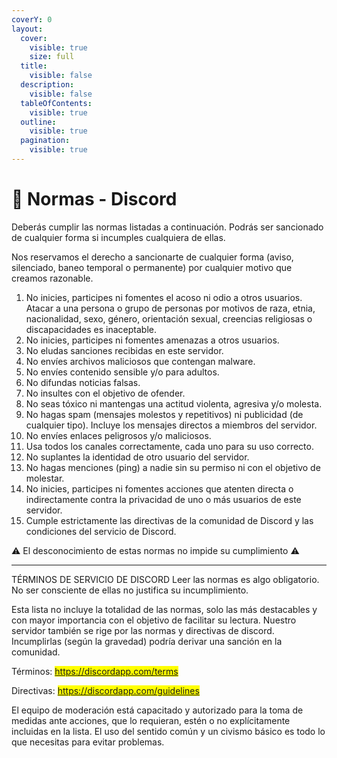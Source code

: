 ```yaml
---
coverY: 0
layout:
  cover:
    visible: true
    size: full
  title:
    visible: false
  description:
    visible: false
  tableOfContents:
    visible: true
  outline:
    visible: true
  pagination:
    visible: true
---
```


# 📗 Normas - Discord

Deberás cumplir las normas listadas a continuación. Podrás ser sancionado de cualquier forma si incumples cualquiera de ellas.

Nos reservamos el derecho a sancionarte de cualquier forma (aviso, silenciado, baneo temporal o permanente) por cualquier motivo que creamos razonable.

1. No inicies, participes ni fomentes el acoso ni odio a otros usuarios. Atacar a una persona o grupo de personas por motivos de raza, etnia, nacionalidad, sexo, género, orientación sexual, creencias religiosas o discapacidades es inaceptable.
2. No inicies, participes ni fomentes amenazas a otros usuarios.
3. No eludas sanciones recibidas en este servidor.
4. No envíes archivos maliciosos que contengan malware.
5. No envíes contenido sensible y/o para adultos.
6. No difundas noticias falsas.
7. No insultes con el objetivo de ofender.
8. No seas tóxico ni mantengas una actitud violenta, agresiva y/o molesta.
9. No hagas spam (mensajes molestos y repetitivos) ni publicidad (de cualquier tipo). Incluye los mensajes directos a miembros del servidor.
10. No envíes enlaces peligrosos y/o maliciosos.
11. Usa todos los canales correctamente, cada uno para su uso correcto.
12. No suplantes la identidad de otro usuario del servidor.
13. No hagas menciones (ping) a nadie sin su permiso ni con el objetivo de molestar.
14. No inicies, participes ni fomentes acciones que atenten directa o indirectamente contra la privacidad de uno o más usuarios de este servidor.
15. Cumple estrictamente las directivas de la comunidad de Discord y las condiciones del servicio de Discord.

⚠ El desconocimiento de estas normas no impide su cumplimiento ⚠

***

TÉRMINOS DE SERVICIO DE DISCORD Leer las normas es algo obligatorio. No ser consciente de ellas no justifica su incumplimiento.

Esta lista no incluye la totalidad de las normas, solo las más destacables y con mayor importancia con el objetivo de facilitar su lectura. Nuestro servidor también se rige por las normas y directivas de discord. Incumplirlas (según la gravedad) podría derivar una sanción en la comunidad.&#x20;

Términos: <mark style="color:yellow;">https://discordapp.com/terms</mark>&#x20;

Directivas: <mark style="color:yellow;">https://discordapp.com/guidelines</mark>&#x20;

El equipo de moderación está capacitado y autorizado para la toma de medidas ante acciones, que lo requieran, estén o no explícitamente incluidas en la lista. El uso del sentido común y un civismo básico es todo lo que necesitas para evitar problemas.
